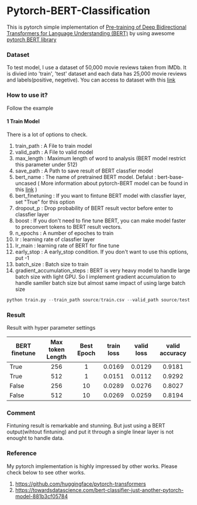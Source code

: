 # Pytorch-BERT-Classification
This is pytorch simple implementation of [Pre-training of Deep Bidirectional Transformers for
Language Understanding (BERT)](https://arxiv.org/pdf/1810.04805.pdf) by using awesome [pytorch BERT library](https://github.com/huggingface/pytorch-transformers)

### Dataset
To test model, I use a dataset of 50,000 movie reviews taken from IMDb. 
It is divied into 'train', 'test' dataset and each data has 25,000 movie reviews and labels(positive, negetive).
You can access to dataset with this [link](http://ai.stanford.edu/~amaas/data/sentiment/)

### How to use it?
Follow the example

#### 1 Train Model
There is a lot of options to check.
1. train_path : A File to train model
2. valid_path : A File to valid model
3. max_length :  Maximum length of word to analysis (BERT model restrict this parameter under 512) 
4. save_path : A Path to save result of BERT classfier model
5. bert_name : The name of pretrained BERT model. Defalut : bert-base-uncased ( More information about pytorch-BERT model can be found in this [link](https://github.com/google-research/bert) )
6. bert_finetuning : If you want to fintune BERT model with classfier layer, set "True" for this option
7. dropout_p : Drop probability of BERT result vector before enter to classfier layer
8. boost : If you don't need to fine tune BERT, you can make model faster to preconvert tokens to BERT result vectors. 
9. n_epochs : A number of epoches to train
10. lr : learning rate of classfier layer
10. lr_main : learning rate of BERT for fine tune
11. early_stop : A early_stop condition. If you don't want to use this options, put -1
12. batch_size : Batch size to train
13. gradient_accumulation_steps : BERT is very heavy model to handle large batch size with light GPU. So I implement gradient accumulation to handle samller batch size but almost same impact of using large batch size

```python
python train.py --train_path source/train.csv --valid_path source/test.csv --batch_size 16 --gradient_accumulation_steps 4 --boost True 
```

### Result
Result with hyper parameter settings

| BERT finetune | Max token Length | Best Epoch | train loss | valid loss | valid accuracy |
|---------------|:----------------:|:----------:|:----------:|:----------:|:--------------:|
| True          |        256       |     1      |   0.0169   |   0.0129   |     0.9181     |
| True          |        512       |     1      |   0.0151   |   0.0112   |     0.9292     |
| False         |        256       |     10     |   0.0289   |   0.0276   |     0.8027     |
| False         |        512       |     10     |   0.0269   |   0.0259   |     0.8194     |

### Comment
Fintuning result is remarkable and stunning. But just using a BERT output(wihtout fintuning) and put it through a single linear layer is not enought to handle data.

### Reference

My pytorch implementation is highly impressed by other works. Please check below to see other works.
1. https://github.com/huggingface/pytorch-transformers
2. https://towardsdatascience.com/bert-classifier-just-another-pytorch-model-881b3cf05784
